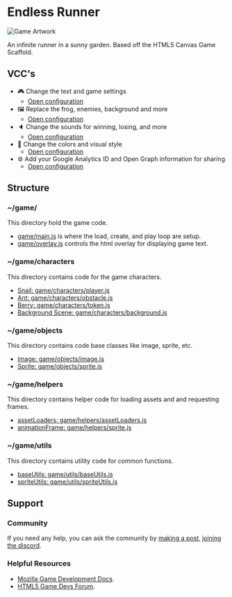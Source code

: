 # Endless Runner
![Game Artwork](https://i.imgur.com/jcBe9Ef.png)

An infinite runner in a sunny garden. Based off the HTML5 Canvas Game Scaffold.

## VCC's

- 🎮 Change the text and game settings
    * [Open configuration](#~/.koji/customization/settings.json!visual)
- 🖼️ Replace the frog, enemies, background and more
    * [Open configuration](#~/.koji/customization/images.json!visual)
- 🔈 Change the sounds for winning, losing, and more
    * [Open configuration](#~/.koji/customization/sounds.json!visual)
- 💅 Change the colors and visual style
    * [Open configuration](#~/.koji/customization/colors.json!visual)
- ⚙️ Add your Google Analytics ID and Open Graph information for sharing
    * [Open configuration](#~/.koji/customization/metadata.json!visual)

## Structure
### ~/game/
This directory hold the game code.
- [game/main.js](#~/game/main.js) is where the load, create, and play loop are setup.
- [game/overlay.js](#~/game/overlay.js) controls the html overlay for displaying game text.

### ~/game/characters
This directory contains code for the game characters.
- [Snail: game/characters/player.js](#~/game/characters/player.js)
- [Ant: game/characters/obstacle.js](#~/game/characters/obstacle.js)
- [Berry: game/characters/token.js](#~/game/characters/token.js)
- [Background Scene: game/characters/background.js](#~/game/characters/background.js)

### ~/game/objects
This directory contains code base classes like image, sprite, etc.
- [Image: game/objects/image.js](#~/game/objects/image.js)
- [Sprite: game/objects/sprite.js](#~/game/objects/sprite.js)

### ~/game/helpers
This directory contains helper code for loading assets and and requesting frames.
- [assetLoaders: game/helpers/assetLoaders.js](#~/game/helpers/assetLoaders.js)
- [animationFrame: game/helpers/sprite.js](#~/game/helpers/animationFrame.js)

### ~/game/utils
This directory contains utility code for common functions.
- [baseUtils: game/utils/baseUtils.js](#~/game/utils/baseUtils.js)
- [spriteUtils: game/utils/spriteUtils.js](#~/game/utils/spriteUtils.js)

## Support
### Community
If you need any help, you can ask the community by [making a post](https://gokoji.com/posts), [joining the discord](https://discordapp.com/invite/eQuMJF6).

### Helpful Resources
- [Mozilla Game Development Docs](https://developer.mozilla.org/en-US/docs/Games).
- [HTML5 Game Devs Forum](http://www.html5gamedevs.com/).